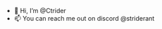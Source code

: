 - 👋 Hi, I’m @Ctrider
- 📫 You can reach me out on discord @striderant

<!---
Ctrider/Ctrider is a ✨ special ✨ repository because its `README.md` (this file) appears on your GitHub profile.
You can click the Preview link to take a look at your changes.
--->
